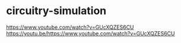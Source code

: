 # circuitry-simulation

https://www.youtube.com/watch?v=GUcXQZES6CU
https://youtu.be/https://www.youtube.com/watch?v=GUcXQZES6CU
